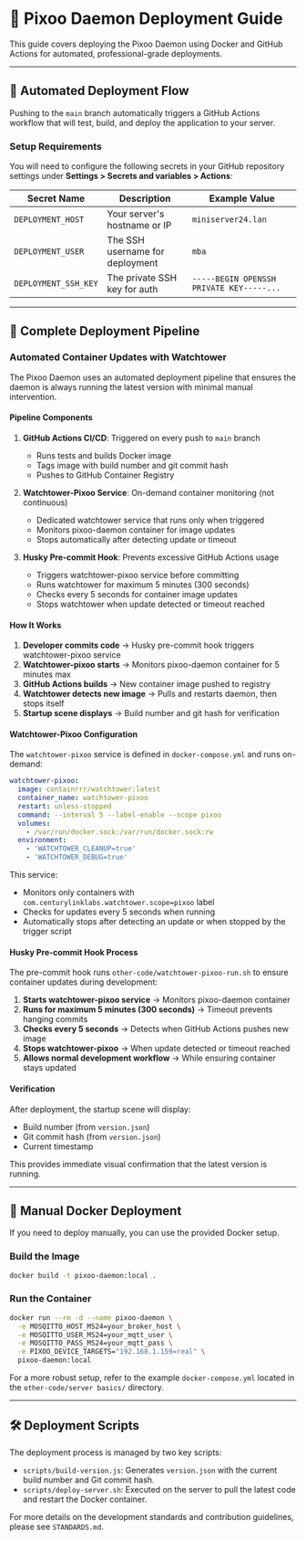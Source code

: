 # 🚀 Pixoo Daemon Deployment Guide

This guide covers deploying the Pixoo Daemon using Docker and GitHub Actions for
automated, professional-grade deployments.

---

## 🔄 Automated Deployment Flow

Pushing to the `main` branch automatically triggers a GitHub Actions workflow that
will test, build, and deploy the application to your server.

### Setup Requirements

You will need to configure the following secrets in your GitHub repository settings
under **Settings > Secrets and variables > Actions**:

| Secret Name          | Description                     | Example Value                            |
| -------------------- | ------------------------------- | ---------------------------------------- |
| `DEPLOYMENT_HOST`    | Your server's hostname or IP    | `miniserver24.lan`                       |
| `DEPLOYMENT_USER`    | The SSH username for deployment | `mba`                                    |
| `DEPLOYMENT_SSH_KEY` | The private SSH key for auth    | `-----BEGIN OPENSSH PRIVATE KEY-----...` |

---

## 🔄 Complete Deployment Pipeline

### Automated Container Updates with Watchtower

The Pixoo Daemon uses an automated deployment pipeline that ensures the daemon is always
running the latest version with minimal manual intervention.

#### Pipeline Components

1. **GitHub Actions CI/CD**: Triggered on every push to `main` branch
   - Runs tests and builds Docker image
   - Tags image with build number and git commit hash
   - Pushes to GitHub Container Registry

2. **Watchtower-Pixoo Service**: On-demand container monitoring (not continuous)
   - Dedicated watchtower service that runs only when triggered
   - Monitors pixoo-daemon container for image updates
   - Stops automatically after detecting update or timeout

3. **Husky Pre-commit Hook**: Prevents excessive GitHub Actions usage
   - Triggers watchtower-pixoo service before committing
   - Runs watchtower for maximum 5 minutes (300 seconds)
   - Checks every 5 seconds for container image updates
   - Stops watchtower when update detected or timeout reached

#### How It Works

1. **Developer commits code** → Husky pre-commit hook triggers watchtower-pixoo service
2. **Watchtower-pixoo starts** → Monitors pixoo-daemon container for 5 minutes max
3. **GitHub Actions builds** → New container image pushed to registry
4. **Watchtower detects new image** → Pulls and restarts daemon, then stops itself
5. **Startup scene displays** → Build number and git hash for verification

#### Watchtower-Pixoo Configuration

The `watchtower-pixoo` service is defined in `docker-compose.yml` and runs on-demand:

```yaml
watchtower-pixoo:
  image: containrrr/watchtower:latest
  container_name: watchtower-pixoo
  restart: unless-stopped
  command: --interval 5 --label-enable --scope pixoo
  volumes:
    - /var/run/docker.sock:/var/run/docker.sock:rw
  environment:
    - 'WATCHTOWER_CLEANUP=true'
    - 'WATCHTOWER_DEBUG=true'
```

This service:

- Monitors only containers with `com.centurylinklabs.watchtower.scope=pixoo` label
- Checks for updates every 5 seconds when running
- Automatically stops after detecting an update or when stopped by the trigger script

#### Husky Pre-commit Hook Process

The pre-commit hook runs `other-code/watchtower-pixoo-run.sh` to ensure container updates during development:

1. **Starts watchtower-pixoo service** → Monitors pixoo-daemon container
2. **Runs for maximum 5 minutes (300 seconds)** → Timeout prevents hanging commits
3. **Checks every 5 seconds** → Detects when GitHub Actions pushes new image
4. **Stops watchtower-pixoo** → When update detected or timeout reached
5. **Allows normal development workflow** → While ensuring container stays updated

#### Verification

After deployment, the startup scene will display:

- Build number (from `version.json`)
- Git commit hash (from `version.json`)
- Current timestamp

This provides immediate visual confirmation that the latest version is running.

---

## 🐳 Manual Docker Deployment

If you need to deploy manually, you can use the provided Docker setup.

### Build the Image

```bash
docker build -t pixoo-daemon:local .
```

### Run the Container

```bash
docker run --rm -d --name pixoo-daemon \
  -e MOSQITTO_HOST_MS24=your_broker_host \
  -e MOSQITTO_USER_MS24=your_mqtt_user \
  -e MOSQITTO_PASS_MS24=your_mqtt_pass \
  -e PIXOO_DEVICE_TARGETS="192.168.1.159=real" \
  pixoo-daemon:local
```

For a more robust setup, refer to the example `docker-compose.yml` located in
the `other-code/server basics/` directory.

---

## 🛠️ Deployment Scripts

The deployment process is managed by two key scripts:

- `scripts/build-version.js`: Generates `version.json` with the current build
  number and Git commit hash.
- `scripts/deploy-server.sh`: Executed on the server to pull the latest code and
  restart the Docker container.

For more details on the development standards and contribution guidelines, please
see `STANDARDS.md`.
